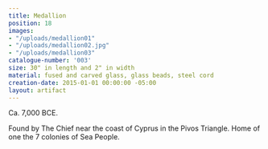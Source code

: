 ```yaml
---
title: Medallion
position: 18
images:
- "/uploads/medallion01"
- "/uploads/medallion02.jpg"
- "/uploads/medallion03"
catalogue-number: '003'
size: 30" in length and 2" in width
material: fused and carved glass, glass beads, steel cord
creation-date: 2015-01-01 00:00:00 -05:00
layout: artifact
---
```


Ca. 7,000 BCE.

Found by The Chief near the coast of Cyprus in the Pivos Triangle. Home of one the 7 colonies of Sea People.
